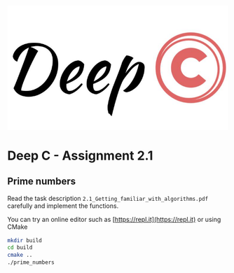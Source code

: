 ![](assets/logo_text.jpg) 

# Deep C - Assignment 2.1

## Prime numbers

Read the task description `2.1_Getting_familiar_with_algorithms.pdf` carefully and implement the functions.

You can try an online editor such as [https://repl.it](https://repl.it) or using CMake

```sh
mkdir build
cd build
cmake ..
./prime_numbers
```
